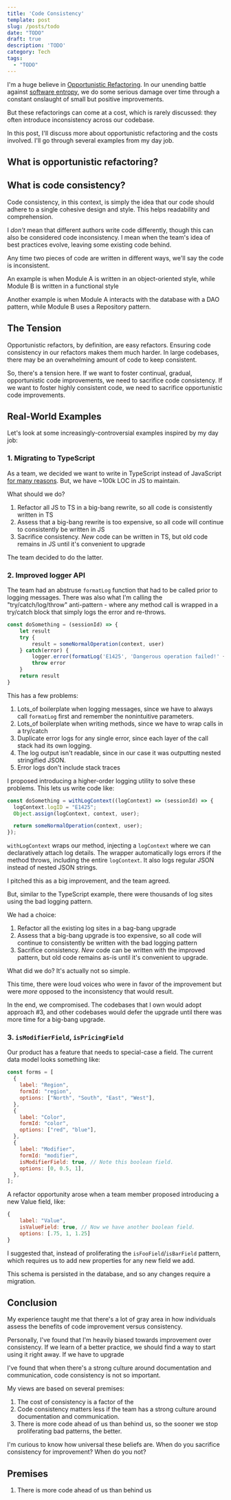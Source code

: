 ```yaml
---
title: 'Code Consistency'
template: post
slug: /posts/todo
date: "TODO"
draft: true
description: 'TODO'
category: Tech
tags:
  - "TODO"
---
```


I'm a huge believe in [Opportunistic Refactoring](https://martinfowler.com/bliki/OpportunisticRefactoring.html). In our unending battle against [software entropy](TODO), we do some serious damage over time through a constant onslaught of small but positive improvements.

But these refactorings can come at a cost, which is rarely discussed: they often introduce inconsistency across our codebase.

In this post, I'll discuss more about opportunistic refactoring and the costs involved. I'll go through several examples from my day job.

## What is opportunistic refactoring?

## What is code consistency?

Code consistency, in this context, is simply the idea that our code should adhere to a single cohesive design and style. This helps readability and comprehension.

I _don't_ mean that different authors write code differently, though this can also be considered code inconsistency. I mean when the team's idea of best practices evolve, leaving some existing code behind.

Any time two pieces of code are written in different ways, we'll say the code is inconsistent.

An example is when Module A is written in an object-oriented style, while Module B is written in a functional style

Another example is when Module A interacts with the database with a DAO pattern, while Module B uses a Repository pattern.

## The Tension

Opportunistic refactors, by definition, are easy refactors. Ensuring code consistency in our refactors makes them much harder. In large codebases, there may be an overwhelming amount of code to keep consistent.

So, there's a tension here. If we want to foster continual, gradual, opportunistic code improvements, we need to sacrifice code consistency. If we want to foster highly consistent code, we need to sacrifice opportunistic code improvements.

## Real-World Examples

Let's look at some increasingly-controversial examples inspired by my day job:

### 1. Migrating to TypeScript

As a team, we decided we want to write in TypeScript instead of JavaScript [for many reasons](TODO). But, we have ~100k LOC in JS to maintain.

What should we do?

1. Refactor all JS to TS in a big-bang rewrite, so all code is consistently written in TS
2. Assess that a big-bang rewrite is too expensive, so all code will continue to consistently be written in JS
3. Sacrifice consistency. _New_ code can be written in TS, but old code remains in JS until it's convenient to upgrade

The team decided to do the latter.

### 2. Improved logger API

The team had an abstruse `formatLog` function that had to be called prior to logging messages. There was also what I'm calling the "try/catch/log/throw" anti-pattern - where any method call is wrapped in a try/catch block that simply logs the error and re-throws.

```js
const doSomething = (sessionId) => {
	let result
	try {
		result = someNormalOperation(context, user)
	} catch(error) {
		logger.error(formatLog('E1425', 'Dangerous operation failed!' { ...context, ...user, time: Date.now() }, error.message))
		throw error
	}
	return result
}
```

This has a few problems:

1. Lots_of boilerplate when logging messages, since we have to always call `formatLog` first and remember the nonintuitive parameters.
2. Lots_of boilerplate when writing methods, since we have to wrap calls in a try/catch
3. Duplicate error logs for any single error, since each layer of the call stack had its own logging.
4. The log output isn't readable, since in our case it was outputting nested stringified JSON.
5. Error logs don't include stack traces

I proposed introducing a higher-order logging utility to solve these problems. This lets us write code like:

```js
const doSomething = withLogContext((logContext) => (sessionId) => {
  logContext.logID = "E1425";
  Object.assign(logContext, context, user);

  return someNormalOperation(context, user);
});
```

`withLogContext` wraps our method, injecting a `logContext` where we can declaratively attach log details. The wrapper automatically logs errors if the method throws, including the entire `logContext`. It also logs regular JSON instead of nested JSON strings.

I pitched this as a big improvement, and the team agreed.

But, similar to the TypeScript example, there were thousands of log sites using the bad logging pattern.

We had a choice:

1. Refactor all the existing log sites in a bag-bang upgrade
2. Assess that a big-bang upgrade is too expensive, so all code will continue to consistently be written with the bad logging pattern
3. Sacrifice consistency. _New_ code can be written with the improved pattern, but old code remains as-is until it's convenient to upgrade.

What did we do? It's actually not so simple.

This time, there were loud voices who were in favor of the improvement but were _more_ opposed to the inconsistency that would result.

In the end, we compromised. The codebases that I own would adopt approach #3, and other codebases would defer the upgrade until there was more time for a big-bang upgrade.

### 3. `isModifierField`, `isPricingField`

Our product has a feature that needs to special-case a field. The current data model looks something like:

```js
const forms = [
  {
    label: "Region",
    formId: "region",
    options: ["North", "South", "East", "West"],
  },
  {
    label: "Color",
    formId: "color",
    options: ["red", "blue"],
  },
  {
    label: "Modifier",
    formId: "modifier",
    isModifierField: true, // Note this boolean field.
    options: [0, 0.5, 1],
  },
];
```

A refactor opportunity arose when a team member proposed introducing a new Value field, like:

```js
{
	label: "Value",
	isValueField: true, // Now we have another boolean field.
	options: [.75, 1, 1.25]
}
```

I suggested that, instead of proliferating the `isFooField`/`isBarField` pattern, which requires us to add new properties for any new field we add.

This schema is persisted in the database, and so any changes require a migration.

## Conclusion

My experience taught me that there's a lot of gray area in how individuals assess the benefits of code improvement versus consistency.

Personally, I've found that I'm heavily biased towards improvement over consistency. If we learn of a better practice, we should find a way to start using it right away. If we have to upgrade

I've found that when there's a strong culture around documentation and communication, code consistency is not so important.

My views are based on several premises:

1. The cost of consistency is a factor of the
2. Code consistency matters less if the team has a strong culture around documentation and communication.
3. There is more code ahead of us than behind us, so the sooner we stop proliferating bad patterns, the better.

I'm curious to know how universal these beliefs are. When do you sacrifice consistency for improvement? When do you not?

## Premises

1. There is more code ahead of us than behind us
